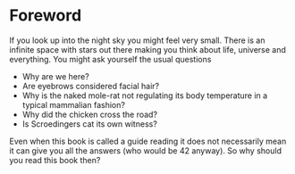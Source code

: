 # Foreword

If you look up into the night sky you might feel very small. There is an infinite space with stars out there making you think about life, universe and everything. You might ask yourself the usual questions 

 - Why are we here?  
 - Are eyebrows considered facial hair?  
 - Why is the naked mole-rat not regulating its body temperature in a typical mammalian fashion?  
 - Why did the chicken cross the road?  
 - Is Scroedingers cat its own witness?  
  
Even when this book is called a guide reading it does not necessarily mean it can give you all the answers \(who would be 42 anyway\). So why should you read this book then?

